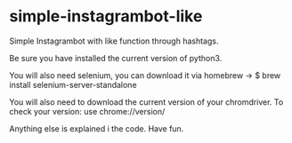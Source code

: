 # simple-instagrambot-like
Simple Instagrambot with like function through hashtags.

Be sure you have installed the current version of python3. 

You will also need selenium, you can download it via homebrew -> $ brew install selenium-server-standalone

You will also need to download the current version of your chromdriver. To check your version: use chrome://version/

Anything else is explained i the code. Have fun.

